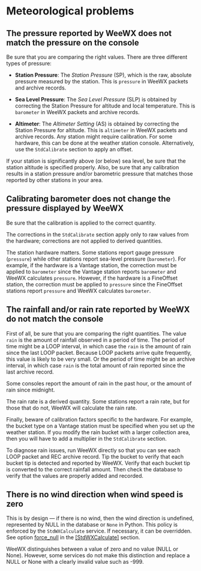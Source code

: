 # Meteorological problems

## The pressure reported by WeeWX does not match the pressure on the console

Be sure that you are comparing the right values. There are three different types
of pressure:

* **Station Pressure**: The _Station Pressure_ (SP), which is the raw, absolute
  pressure measured by the station. This is `pressure` in WeeWX packets and
  archive records.

* **Sea Level Pressure**: The _Sea Level Pressure_ (SLP) is obtained by
  correcting the Station Pressure for altitude and local temperature. This is
  `barometer` in WeeWX packets and archive records.

* **Altimeter**: The _Altimeter Setting_ (AS) is obtained by correcting the 
Station Pressure for altitude. This is `altimeter` in WeeWX packets and archive
records. Any station might require calibration. For some hardware, this can be
done at the weather station console. Alternatively, use the `StdCalibrate`
section to apply an offset.

If your station is significantly above (or below) sea level, be sure that the
station altitude is specified properly. Also, be sure that any calibration
results in a station pressure and/or barometric pressure that matches those
reported by other stations in your area.

## Calibrating barometer does not change the pressure displayed by WeeWX

Be sure that the calibration is applied to the correct quantity.

The corrections in the `StdCalibrate` section apply only to raw values from the
hardware; corrections are not applied to derived quantities.

The station hardware matters. Some stations report gauge pressure (`pressure`)
while other stations report sea-level pressure (`barometer`). For example, if
the hardware is a Vantage station, the correction must be applied to `barometer`
since the Vantage station reports `barometer` and WeeWX calculates `pressure`.
However, if the hardware is a FineOffset station, the correction must be applied
to `pressure` since the FineOffset stations report `pressure` and WeeWX
calculates `barometer`.

## The rainfall and/or rain rate reported by WeeWX do not match the console

First of all, be sure that you are comparing the right quantities. The value
`rain` is the amount of rainfall observed in a period of time. The period of
time might be a LOOP interval, in which case the `rain` is the amount of rain
since the last LOOP packet. Because LOOP packets arrive quite frequently, this
value is likely to be very small. Or the period of time might be an archive
interval, in which case `rain` is the total amount of rain reported since the
last archive record.

Some consoles report the amount of rain in the past hour, or the amount of rain
since midnight.

The rain rate is a derived quantity. Some stations report a rain rate, but for
those that do not, WeeWX will calculate the rain rate.

Finally, beware of calibration factors specific to the hardware. For example,
the bucket type on a Vantage station must be specified when you set up the
weather station. If you modify the rain bucket with a larger collection area,
then you will have to add a multiplier in the `StdCalibrate` section.

To diagnose rain issues, run WeeWX directly so that you can see each LOOP packet
and REC archive record. Tip the bucket to verify that each bucket tip is
detected and reported by WeeWX. Verify that each bucket tip is converted to the
correct rainfall amount. Then check the database to verify that the values are
properly added and recorded.

## There is no wind direction when wind speed is zero

This is by design &mdash; if there is no wind, then the wind direction is
undefined, represented by NULL in the database or `None` in Python. This policy
is enforced by the `StdWXCalculate` service. If necessary, it can be overridden.
See option [force_null](/reference/weewx-options/stdwxcalculate/#force_null)
in the [[StdWXCalculate]](http://localhost:8000/reference/weewx-options/stdwxcalculate/)
section.

WeeWX distinguishes between a value of zero and no value (NULL or None).
However, some services do not make this distinction and replace a NULL or None
with a clearly invalid value such as -999.
